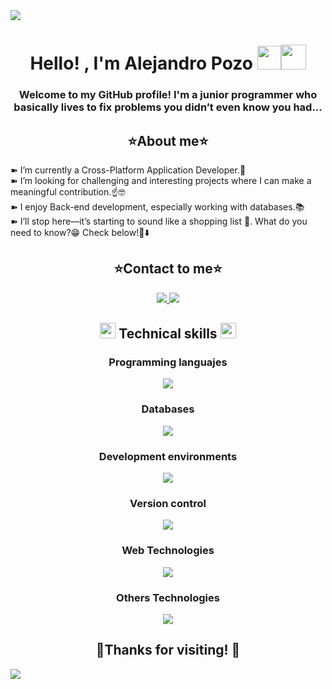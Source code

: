 <img src="https://user-images.githubusercontent.com/73097560/115834477-dbab4500-a447-11eb-908a-139a6edaec5c.gif">

<h1 align="center"><b>Hello! , I'm Alejandro Pozo </b><img width="38px" src="https://media.giphy.com/media/hvRJCLFzcasrR4ia7z/giphy.gif"><img height="40" src="https://emoji.gg/assets/emoji/7333-parrotdance.gif"></h1>
<h3 align="center">Welcome to my GitHub profile! I'm a junior programmer who basically lives to fix problems you didn’t even know you had...</h3>

<h2 align="center">⭐About me⭐</h2>

<p>➽ I’m currently a Cross-Platform Application Developer.🤔 <br>
   ➽ I’m looking for challenging and interesting projects where I can make a meaningful contribution.☝🤓 <br>
   ➽ I enjoy Back-end development, especially working with databases.📚 <br>
   ➽ I’ll stop here—it’s starting to sound like a shopping list 🛒. What do you need to know?😁 Check below!👀⬇️</p>

<h2 align="center">⭐Contact to me⭐</h2>
<p align="center">
    <a href="mailto:alejandropozope@gmail.com">
      <img src="https://skillicons.dev/icons?i=gmail" />
    </a>
    <a href="https://www.linkedin.com/in/alejandro-pozo-pérez-583168331">
        <img src="https://skillicons.dev/icons?i=linkedin" />
    </a>
  </p>

<h2 align="center"><img width ="25" src="https://media2.giphy.com/media/QssGEmpkyEOhBCb7e1/giphy.gif?cid=ecf05e47a0n3gi1bfqntqmob8g9aid1oyj2wr3ds3mg700bl&rid=giphy.gif"> Technical skills <img width ="25" src="https://media2.giphy.com/media/QssGEmpkyEOhBCb7e1/giphy.gif?cid=ecf05e47a0n3gi1bfqntqmob8g9aid1oyj2wr3ds3mg700bl&rid=giphy.gif"></h2>
<h3 align="center">Programming languajes</h3>
<p align="center">
    <a href="https://skillicons.dev">
      <img src="https://skillicons.dev/icons?i=python,react,java,js,ts,cs" />
    </a>
  </p>
<h3 align="center">Databases</h3>
<p align="center">
    <a href="https://skillicons.dev">
      <img src="https://skillicons.dev/icons?i=mysql,postgres,spring,postman" />
    </a>
  </p>
  <h3 align="center">Development environments</h3>
  <p align="center">
    <a href="https://skillicons.dev">
      <img src="https://skillicons.dev/icons?i=idea,vscode,androidstudio" />
    </a>
  </p>
  <h3 align="center">Version control</h3>
  <p align="center">
    <a href="https://skillicons.dev">
      <img src="https://skillicons.dev/icons?i=git,github" />
    </a>
  </p>
  <h3 align="center">Web Technologies</h3>
  <p align="center">
    <a href="https://skillicons.dev">
      <img src="https://skillicons.dev/icons?i=html,css,bootstrap,wordpress" />
    </a>
  </p>
  <h3 align="center">Others Technologies</h3>
  <p align="center">
    <a href="https://skillicons.dev">
      <img src="https://skillicons.dev/icons?i=docker,aws,unity,gradle,maven" />
    </a>
  </p>

  <h2 align="center"> 🎉Thanks for visiting! 🎉</h2>

  <img src="https://user-images.githubusercontent.com/73097560/115834477-dbab4500-a447-11eb-908a-139a6edaec5c.gif">
